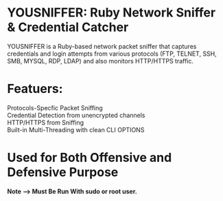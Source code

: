 # YOUSNIFFER: Ruby Network Sniffer & Credential Catcher

YOUSNIFFER is a Ruby-based network packet sniffer that captures credentials and login attempts from various protocols (FTP, TELNET, SSH, SMB, MYSQL, RDP, LDAP) and also monitors HTTP/HTTPS traffic. <br>

# Featuers:
Protocols-Specfic Packet Sniffing <br>
Credential Detection from unencrypted channels <br>
HTTP/HTTPS from Sniffing <br>
Built-in Multi-Threading with clean CLI OPTIONS <br>

# Used for Both  Offensive and Defensive Purpose
<b>
Note -->  Must Be Run With sudo  or  root user.
</b>

  
